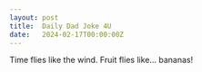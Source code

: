 ```yaml
---
layout: post
title:  Daily Dad Joke 4U
date:   2024-02-17T00:00:00Z
---
```

Time flies like the wind. Fruit flies like... bananas!
